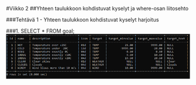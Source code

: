 #Viikko 2
##Yhteen taulukkoon kohdistuvat kyselyt ja where-osan liitosehto

###Tehtävä 1 - Yhteen taulukkoon kohdistuvat kyselyt harjoitus

###1.
SELECT * FROM goal;
![kuvakaappaus](v2k1.png)